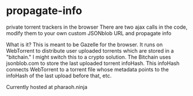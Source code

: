 # propagate-info
private torrent trackers in the browser
There are two ajax calls in the code, modify them to your own custom JSONblob URL and propagate info

What is it?
This is meant to be Gazelle for the browser. It runs on WebTorrent to distribute user uploaded torrents which are stored in a "bitchain." I might switch this to a crypto solution. The Bitchain uses jsonblob.com to store the last uploaded torrent infoHash. This infoHash connects WebTorrent to a torrent file whose metadata points to the infoHash of the last upload before that, etc.

Currently hosted at pharaoh.ninja
